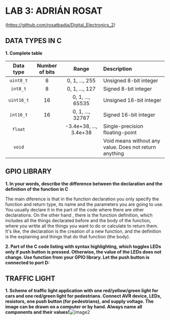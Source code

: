 # LAB 3: ADRIÁN ROSAT

(https://github.com/rosatbadia/Digital_Electronics_2)

  ## DATA TYPES IN C ##

**1. Complete table**

| **Data type** | **Number of bits** | **Range** | **Description** |
| :-: | :-: | :-: | :-- | 
| `uint8_t`  | 8 | 0, 1, ..., 255 | Unsigned 8-bit integer |
| `int8_t`   | 8 | 0, 1, ..., 127 | Signed 8-bit integer |
| `uint16_t` | 16 | 0, 1, ...,  65535 | Unsigned 16-bit integer |
| `int16_t`  | 16 | 0, 1, ..., 32767  | Signed 16-bit integer |
| `float`    |  | -3.4e+38, ..., 3.4e+38 | Single-precision floating-point |
| `void`     |  |  | Void means without any value. Does not return anything|

  ## GPIO LIBRARY ##
  
  **1. In your words, describe the difference between the declaration and the definition of the function in C**
  
  The main diference is that in the function declaration you only specify the function and return type, its name and the parameters you are going to use. You usually declare it in the part of the code where there are other declarations.
  On the other hand , there is the function definition, which includes all the things declarated before and the body of the function, where you wrtite all the things you want to do or calculate to return them.
  It's like, the declaration is the creation of a new function, and the definition is the explaining and things that do that function (the body).
  
  **2. Part of the C code listing with syntax highlighting, which toggles LEDs only if push button is pressed. Otherwise, the value of the LEDs does not change. Use function from your GPIO library. Let the push button is connected to port D:**




## TRAFFIC LIGHT ##

**1. Scheme of traffic light application with one red/yellow/green light for cars and one red/green light for pedestrians. Connect AVR device, LEDs, resistors, one push button (for pedestrians), and supply voltage. The image can be drawn on a computer or by hand. Always name all components and their values!**![image2](https://user-images.githubusercontent.com/91876413/136817738-36af1262-64b9-41b4-9173-53fbb1f98ef4.jpeg)



